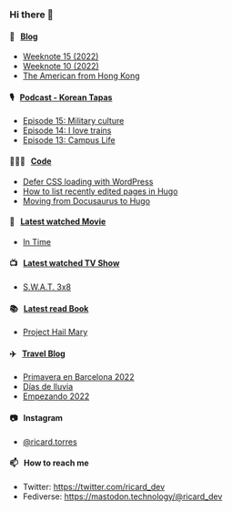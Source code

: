 ### Hi there 👋

#### 📝 &nbsp;&nbsp;[Blog](https://ricard.blog)

- [Weeknote 15 (2022)](https://ricard.blog/weeknote/week-15-2022/)
- [Weeknote 10 (2022)](https://ricard.blog/weeknote/week-10-2022/)
- [The American from Hong Kong](https://ricard.blog/story/the-american-from-hong-kong/)

#### 🎙 &nbsp;&nbsp;[Podcast - Korean Tapas](https://koreantapas.show/)

- [Episode 15: Military culture](https://anchor.fm/korean-tapas/episodes/Episode-15-Military-culture-e1htoif)
- [Episode 14: I love trains](https://anchor.fm/korean-tapas/episodes/Episode-14-I-love-trains-e1h8jpk)
- [Episode 13: Campus Life](https://anchor.fm/korean-tapas/episodes/Episode-13-Campus-Life-e1ga0dq)

#### 👨🏻‍💻 &nbsp;&nbsp;[Code](https://ricard.dev)

- [Defer CSS loading with WordPress](https://ricard.dev/defer-css-loading-with-wordpress/)
- [How to list recently edited pages in Hugo](https://ricard.dev/how-to-list-recently-edited-pages-in-hugo/)
- [Moving from Docusaurus to Hugo](https://ricard.dev/moving-from-docusaurus-to-hugo/)

#### 🍿 &nbsp;&nbsp;[Latest watched Movie](https://quicoto.github.io/reviews/movies/)

- [In Time](https://quicoto.github.io/reviews/movies/in-time/)

#### 📺 &nbsp;&nbsp;[Latest watched TV Show](https://quicoto.github.io/reviews/tv-shows)

- [S.W.A.T. 3x8](https://quicoto.github.io/reviews/tv-shows/s-w-a-t/3x8/)

#### 📚 &nbsp;&nbsp;[Latest read Book](https://ricard.blog/books/)

- [Project Hail Mary](https://www.goodreads.com/review/show/4368216986?utm_medium=api&amp;utm_source=rss)

#### ✈️ &nbsp;&nbsp;[Travel Blog](https://www.quicoto.com/)

- [Primavera en Barcelona 2022](https://www.quicoto.com/primavera-en-barcelona-2022/)
- [Días de lluvia](https://www.quicoto.com/dias-de-lluvia/)
- [Empezando 2022](https://www.quicoto.com/empezando-2022/)

#### 📷 &nbsp;&nbsp;Instagram
- [@ricard.torres](https://www.instagram.com/ricard.torres/)

#### 📫 &nbsp;&nbsp;How to reach me

- Twitter: https://twitter.com/ricard_dev
- Fediverse: https://mastodon.technology/@ricard_dev
